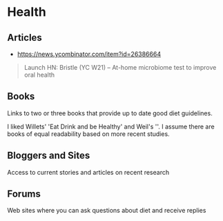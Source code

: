 # Health

## Articles

* https://news.ycombinator.com/item?id=26386664
> Launch HN: Bristle (YC W21) – At-home microbiome test to improve oral health

## Books

Links to two or three books that provide up to date good diet guidelines.

I liked Willets' 'Eat Drink and be Healthy' and Weil's ''. I assume there are books of equal readability based on more recent studies.


## Bloggers and Sites

Access to current stories and articles on recent research


## Forums

Web sites where you can ask questions about diet and receive replies

